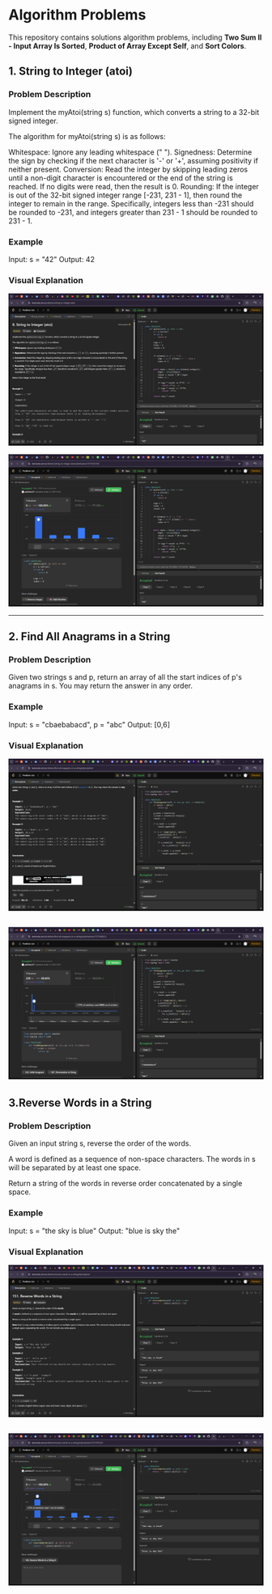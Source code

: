 # Algorithm Problems 

This repository contains solutions algorithm problems, including **Two Sum II - Input Array Is Sorted**, **Product of Array Except Self**, and **Sort Colors**.
## 1.  String to Integer (atoi)

### Problem Description
Implement the myAtoi(string s) function, which converts a string to a 32-bit signed integer.

The algorithm for myAtoi(string s) is as follows:

Whitespace: Ignore any leading whitespace (" ").
Signedness: Determine the sign by checking if the next character is '-' or '+', assuming positivity if neither present.
Conversion: Read the integer by skipping leading zeros until a non-digit character is encountered or the end of the string is reached. If no digits were read, then the result is 0.
Rounding: If the integer is out of the 32-bit signed integer range [-231, 231 - 1], then round the integer to remain in the range. Specifically, integers less than -231 should be rounded to -231, and integers greater than 231 - 1 should be rounded to 231 - 1.
### Example
Input: s = "42"
Output: 42



### Visual Explanation
![Two Sum II Visualization](images/2.1.png)

![Two Sum II Visualization](images/2.2.png)

---

## 2. Find All Anagrams in a String

### Problem Description
Given two strings s and p, return an array of all the start indices of p's anagrams in s. You may return the answer in any order.

### Example
Input: s = "cbaebabacd", p = "abc"
Output: [0,6]


### Visual Explanation
![Product of Array Except Self Visualization](images/2.3.png)

![Product of Array Except Self Visualization](images/2.4.png)
---

## 3.Reverse Words in a String

### Problem Description
Given an input string s, reverse the order of the words.

A word is defined as a sequence of non-space characters. The words in s will be separated by at least one space.

Return a string of the words in reverse order concatenated by a single space.
### Example
Input: s = "the sky is blue"
Output: "blue is sky the"



### Visual Explanation
![Sort Colors Visualization](images/2.5.png)

![Sort Colors Visualization](images/2.6.png)
---

